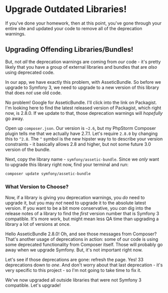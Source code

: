 # Upgrade Outdated Libraries!

If you've done your homework, then at this point, you've gone through your entire
site and updated your code to remove all of the deprecation warnings.

## Upgrading Offending Libraries/Bundles!

But, not *all* the deprecation warnings are coming from *our* code - it's pretty
likely that you have a group of external libraries and bundles that are *also*
using deprecated code.

In our app, we have exactly this problem, with AsseticBundle. So before we upgrade
to Symfony 3, we need to upgrade to a new version of this library that does *not*
use old code.

No problem! Google for AsseticBundle. I'll click into the link on Packagist. I'm
looking here to find the latest released version of Packagist, which right now, is
2.8.0. If we update to that, those deprecation warnings will *hopefully* go away.

Open up `composer.json`. Our version is `~2.6`, but my PhpStorm Composer plugin tells
me that we actually have 2.7.1. Let's require `2.8.0` by changing this to `^2.8`.
The `^` symbol is the new hipster way to to describe your version constraints - it
basically allows 2.8 and higher, but not some future 3.0 version of the bundle.

Next, copy the library name - `symfony/assetic-bundle`. Since we *only* want to
upgrade this library right now, find your terminal and run:

```bash
composer update symfony/assetic-bundle
```

### What Version to Choose?

Now, if a library is giving you deprecation warnings, you *do* need to upgrade it,
but you may *not* need to upgrade it to the absolute latest version. If you want
to be a bit more conservative, you *can* dig into the release notes of a library
to find the *first* version number that is Symfony 3 compatible. It's more work,
but might mean less QA time than upgrading a library a lot of versions at once.

Hello AsseticBundle 2.8.0! Oh, and see those messages from Composer? That's another
usage of deprecations in action: some of our code is using some deprecated functionality
from Composer itself. Those will probably go away when we upgrade Symfony. But, it's
not important right now.

Let's see if those deprecations are gone: refresh the page. Yes! 33 deprecations
down to *one*. And don't worry about that last deprecation - it's very specific
to this project - so I'm not going to take time to fix it.

We've now upgraded all outside libraries that were not Symfony 3 compatible. Let's
upgrade!

